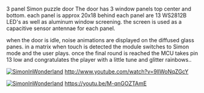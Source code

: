 3 panel Simon puzzle door 
The door has 3 window panels top center and bottom.
each panel is approx 20x18 behind each panel are 13 WS2812B LED's as well as aluminum window screening.
the screen is used as a capacitive sensor antennae for each panel.

when the door is idle, noise animations are displayed on the diffused glass panes. in a matrix 
when touch is detected the module switches to Simon mode and the user plays. once the final round is reached the MCU takes pin 13 low and congratulates the player with a little tune and glitter rainbows..


[![SimonInWonderland](https://img.youtube.com/vi/9llWoNqZGcY/0.jpg)](https://www.youtube.com/watch?v=9llWoNqZGcY)
http://www.youtube.com/watch?v=9llWoNqZGcY


[![SimonInWonderland](https://img.youtube.com/vi/M-qnGOZTAmE﻿/0.jpg)](https://www.youtube.com/watch?v=M-qnGOZTAmE﻿)
https://youtu.be/M-qnGOZTAmE﻿
